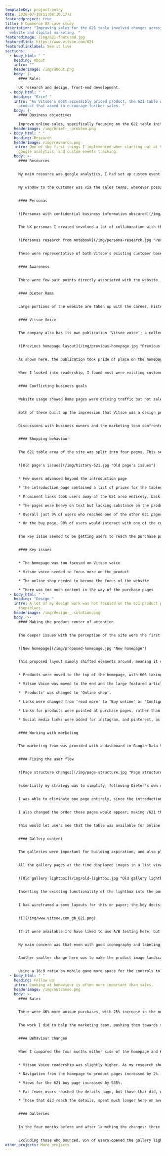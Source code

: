 ```yaml
---
templateKey: project-entry
date: 2020-07-10T11:08:10.177Z
featuredproject: true
title: E-Commerce UX case study
description: "Improving sales for the 621 table involved changes across the the
  website and digital marketing. "
featuredimage: /img/621-featured.jpg
featuredlink: https://www.vitsoe.com/621
featuredlinklabel: See it live
sections:
  - body_html: " "
    heading: About
    intro: ""
    headerimage: /img/about.png
    body: |-
      #### Role:

      UX research and design, front-end development.
  - body_html: " "
    heading: "Brief "
    intro: "As Vitsoe's most accessibly priced product, the 621 table was a gateway
      product that aimed to encourage further sales. "
    body: |-
      #### Business objectives

      Improve online sales, specifically focusing on the 621 table initially.
    headerimage: /img/brief-_-problem.png
  - body_html: " "
    heading: Research
    headerimage: /img/research.png
    intro: One of the first things I implemented when starting out at Vitsoe was
      google analytics, and custom events tracking.
    body: >-
      #### Resources


      My main resource was google analytics, I had set up custom event tracking on things like product customisation, videos and galleries 4 months before starting this project.


      My window to the customer was via the sales teams, wherever possible I used them to better understand customer motivations and frustrations. 


      #### Personas


      ![Personas with confidential business information obscured](/img/personas-obscured.jpg "Personas with confidential business information obscured")


      The UX personas I created involved a lot of collaboration with the most experienced Vitsoe salespeople, along with website usage data. 


      ![Personas research from notebook](/img/persona-research.jpg "Personas research from notebook")


      These were representative of both Vitsoe's existing customer base, and their target market. I could then adapt these base personas where needed for a specific project.


      #### Awareness


      There were few pain points directly associated with the website. The biggest problem that became immediately apparent was a lack of awareness. Even long standing Vitsoe customers were unaware that there was an online shop. 


      #### Dieter Rams


      Large portions of the website are taken up with the career, history and philosophy of the designer's work. These pages were ranked at the top of search engines for 'Dieter Rams', driving 25% of all traffic to the site. However, the vast majority of this traffic appeared to be students copy-pasting his 10 principles of design, very few entrances to these pages visited the rest of the website.


      #### Vitsoe Voice


      The company also has its own publication 'Vitsoe voice'; a collection of lifestyle and design articles. Many featured vitsoe products, but they would more often featured interesting Vitsoe customers, or Rams's design philosophy. 


      ![Previous homepage layout](/img/previous-homepage.jpg "Previous homepage layout")


      As shown here, the publication took pride of place on the homepage, obscuring the visibility of Vitsoe's products. 


      When I looked into readership, I found most were existing customers arriving via email newsletters, only 4% of readers arrived from the homepage. 


      #### Conflicting business goals


      Website usage showed Rams pages were driving traffic but not sales. The editorial was more successful at improving sales, but only when articles mentioned products specifically. 


      Both of these built up the impression that Vitsoe was a design publication, and informational site for Dieter Rams's legacy. 


      Discussions with business owners and the marketing team confronted this issue, the website needed a clear purpose. It was agreed that the website should be first and foremost a selling tool, with editorials and the Rams pages supporting that purpose. 


      #### Shopping behaviour


      The 621 table area of the site was split into four pages. This seemed to be a microsim of the broader issues the website faced. 


      ![Old page's issues](/img/history-621.jpg "Old page's issues")


      * Few users advanced beyond the introduction page

      * The introduction page contained a list of prices for the tables, but no obvious way of buying them.

      * Prominent links took users away of the 621 area entirely, back to pages about Dieter's career, and the good design principles. 

      * The pages were heavy on text but lacking substance on the product itself.

      * Overall just 9% of users who reached one of the other 621 pages ever reached the buy page. 

      * On the buy page, 90% of users would interact with one of the customisation controls. 


      The key issue seemed to be getting users to reach the purchase page.


      #### Key issues


      * The homepage was too focused on Vitsoe voice 

      * Vitsoe voice needed to focus more on the product

      * The online shop needed to become the focus of the website

      * There was too much content in the way of the purchase pages
  - body_html: " "
    heading: "Design "
    intro: A lot of my design work was not focused on the 621 product pages
      themselves.
    headerimage: /img/design-_-solution.png
    body: >-
      #### Making the product center of attention


      The deeper issues with the perception of the site were the first thing I needed to address. 


      ![New homepage](/img/proposed-homepage.jpg "New homepage")


      This proposed layout simply shifted elements around, meaning it carried a low development cost. 


      * Products were moved to the top of the homepage, with 606 taking pride of place as Vitsoe's most important product. 

      * Vitsoe Voice was moved to the end and the large featured article was removed entirely. 

      * 'Products' was changed to 'Online shop'.

      * Links were changed from 'read more' to 'Buy online' or 'Configure and buy'.

      * Links for products were pointed at purchase pages, rather than introduction pages.

      * Social media links were added for instagram, and pinterest, as I found these were popular among converters. 


      #### Working with marketing


      The marketing team was provided with a dashboard in Google Data Studio to help them measure how effective their newsletters, social media, and articles were. Instagram was found to be the most effective social media platform, and they began focusing more effort there.


      #### Fixing the user flow


      ![Page structure changes](/img/page-structure.jpg "Page structure changes")


      Essentially my strategy was to simplify, following Dieter's own rules, anything that didn't support the purpose of these pages was removed. 


      I was able to eliminate one page entirely, since the introduction page and design history page contained mostly duplicate information. 


      I also changed the order these pages would appear; making /621 the purchasing page, and design and details page second. 


      This would let users see that the table was available for online purchase, it's price, and what it looked like first. If they were then more interested they could further read about the history and design of the product. 


      #### Gallery content


      The galleries were important for building aspiration, and also played a role in the 621's gateway strategy. Gallery images for the table often featured other vitsoe products.


      All the gallery pages at the time displayed images in a list view, but they also had a fullscreen gallery lightbox which allowed users to scroll through the content. Event tracking showed the lightbox was the preferred method of navigating through them.


      ![Old gallery lightbox](/img/old-lightbox.jpg "Old gallery lightbox")


      Inserting the existing functionality of the lightbox into the purchase page would make the images more accessible, and remove another lengthy page.


      I had wireframed a some layouts for this on paper; the key decision was whether I could use the existing product image to open the lightbox, or it needed a separate UI element. 


      ![](/img/www.vitsoe.com_gb_621.png)


      If it were available I'd have liked to use A/B testing here, but I had to choose now, and measure later. I decided to use the existing product image for the lightbox but I was aware this was a risky decision. 


      My main concern was that even with good iconography and labeling, a user would reasonably expect a lightbox to open larger versions of the studio photography.  


      Another smaller change here was to make the product image landscape on mobile, and square on desktop. 


      Using a 16:9 ratio on mobile gave more space for the controls to be seen by a user without need to scroll up and down the page to see the product change colour and size.
  - body_html: " "
    heading: Follow up
    intro: Looking at behaviour is often more important than sales.
    headerimage: /img/outcomes.png
    body: >-
      #### Sales


      There were 46% more unique purchases, with 25% increase in the number of tables sold in the year following the launch of these changes. 


      The work I did to help the marketing team, pushing them towards social media, may have had a more significant impact. For this reason checking behaviour is often a better measure of UX changes. 


      #### Behaviour changes


      When I compared the four months either side of the homepage and 621 area changes being launched:


      * Vitsoe Voice readership was slightly higher. As my research showed, it was mostly being read by existing customers, so moving it further down the page did not damage readership. 

      * Navigation from the homepage to product pages increased by 2%. In raw numbers this accounted for an additional ~4,000 pageviews.

      * Views for the 621 buy page increased by 535%.

      * Far fewer users reached the details page, but those that did, were more likely to buy.

      * Those that did reach the details, spent much longer here on average. Showing that this information was easier to digest in this condensed form.


      #### Galleries


      In the four months before and after launching the changes: there were 9,780 unique events for opening the gallery, vs 1,254 unique pageviews for the old gallery page. An increase of 780%.


      Excluding those who bounced, 95% of users opened the gallery lightbox.
other_projects: More projects
---
```

